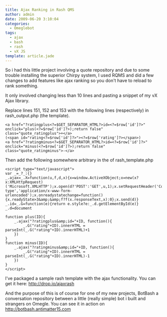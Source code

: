 ```yaml
---
title: Ajax Ranking in Rash QMS
author: admin
date: 2009-06-20 3:10:04
categories:
  - Omeglebot
tags:
  - ajax
  - bash
  - rash
  - vX JS
template: article.jade
---
```


So i had this little project involving a quote repository and due to some trouble installing the superior Chirpy system, I used RQMS and did a few changes to add features like ajax ranking so you don't have to reload to rank something.

It only involved changing less than 10 lines and pasting a snippet of my vX Ajax library.

Replace lines 151, 152 and 153 with the following lines (respectively) in rash_output.php (the template).

	<a href="?ratingplus<?=$GET_SEPARATOR_HTML?>id=<?=$row['id']?>" onclick="plus(<?=$row['id']?>);return false" class="quote_ratingplus">+</a>
	(<span id="rating<?=$row['id']?>"><?=$row['rating']?></span>)
	<a href="?ratingminus<?=$GET_SEPARATOR_HTML?>id=<?=$row['id']?>" onclick="minus(<?=$row['id']?>);return false" class="quote_ratingminus">-</a>


Then add the following somewhere arbitrary in the <head> of rash_template.php

	<script type="text/javascript">
	var _=_?_:{}
	_.ajax=_.X=function(u,f,d,x){x=window.ActiveXObject;x=new(x?x:XMLHttpRequest)('Microsoft.XMLHTTP');x.open(d?'POST':'GET',u,1);x.setRequestHeader('Content-type','application/x-www-form-urlencoded');x.onreadystatechange=function(){x.readyState>3&amp;&amp;f?f(x.responseText,x):0};x.send(d)}
	_.id=_.G=function(e){return e.style?e:_.d.getElementById(e)}
	_.d=document

	function plus(ID){
		_.ajax("?ratingplus&amp;id="+ID, function(){
			_.G("rating"+ID).innerHTML = parseInt(_.G("rating"+ID).innerHTML)+1
		})
	}
	function minus(ID){
		_.ajax("?ratingminus&amp;id="+ID, function(){
			_.G("rating"+ID).innerHTML = parseInt(_.G("rating"+ID).innerHTML)-1
		})
	}
	</script>

I've packaged a sample rash template with the ajax functionality. You can get it here: http://drop.io/ajaxrash

And the purpose of this is of course for one of my new projects, BotBash a conversation repository between a little (really simple) bot i built and strangers on Omegle. You can see it in action on http://botbash.antimatter15.com
